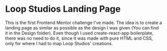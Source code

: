 # Loop Studios Landing Page

This is the first Frontend Mentor challenge I've made. The idea is to create a landing page as similar as possible as the design I was given (You can find it in the Design folder). Even though I used create-react-app boilerplate, there was no need to do it, since It was made with pure HTML and CSS, only for where I had to map Loop Studios' creations.
